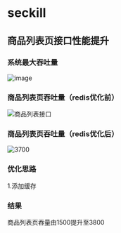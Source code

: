 # seckill
## 商品列表页接口性能提升
### 系统最大吞吐量
![image](https://user-images.githubusercontent.com/38555600/236776946-85245c44-9b69-4dca-b16c-4a3fd1942dec.png)

### 商品列表页吞吐量（redis优化前）

![商品列表接口](https://user-images.githubusercontent.com/38555600/236776141-db8aee44-ff8f-4040-b192-c85e92b615ec.png)
### 商品列表页吞吐量（redis优化后）
![3700](https://user-images.githubusercontent.com/38555600/236807455-008484ae-ad37-4320-96e6-16a1611f09bd.png)

### 优化思路
1.添加缓存
### 结果
商品列表页吞量由1500提升至3800
